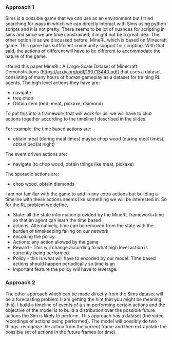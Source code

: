 ### Approach 1

Sims is a possible game that we can use as an environment but I tried searching for ways in which we can directly 
interact with Sims using python scripts and it is not pretty. There seems to be lot of nuances for scripting in sims and 
since we are time constrained, it might not be a great idea. The other option is as we discussed before, MineRL which 
is based on Minecraft game. This game has suffifcient community support for scripting. With that said, the actions of 
different will have to be different to accommodate the nature of the game.

I found this paper MineRL: A Large-Scale Dataset of Minecraft Demonstrations (https://arxiv.org/pdf/1907.13440.pdf) 
that uses a dataset consisting of many hours of *human* gameplay as a dataset for training RL agents. The high level 
actions they have are:

- navigate
- tree chop
- Obtain item (bed, meat, pickaxe, diamond)

To put this into a framework that will work for us, we will have to club actions together according to the timeline 
I described in the slides.

For example: the time based actions are:
- obtain meat (during meal times) maybe chop wood (during meal times), obtain bed(at night)

The event driven actions are:
- navigate (to chop wood, obtain things like meat, pickaxe)

The sporadic actions are:
- chop wood, obtain diamonds

I am not familiar with the game to add in any extra actions but building a timeline with these actions seems like 
something we will be interested in. So for the RL problem we define,

- State: all the state information provided by the MineRL framework+time so that an agent can learn the time based 
- actions. Alternatively, time can be removed from the state with the burden of timekeeping falling on our network 
- encoding the policy.
- Actions: any action allowed by the game
- Reward - This will change according to what high level action is currently being performed.
- Policy - this is what will have to encoded by our model. Time based actions should happen periodically so time is an 
- important feature the policy will have to leverage.

### Approach 2

The other approach which can be made directly from the Sims
dataset will be a forecasting problem (I am getting the hint that you
might be meaning this). I build a timeline of events of a sim performing
certain actions and the objective of the model is to build a
distribution over the possible future actions the Sim is likely to
perform. This approach has a dataset (the video recordings of actions
being performed). The model will possibly do two things: recognize the
action from the current frame and then extrapolate the possible set of
actions in the future frames (or time).
